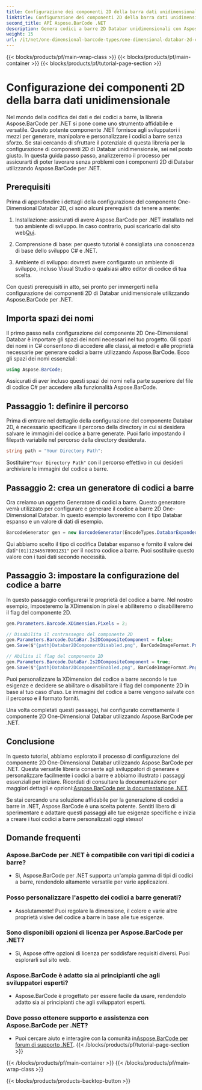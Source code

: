 ```yaml
---
title: Configurazione dei componenti 2D della barra dati unidimensionale
linktitle: Configurazione dei componenti 2D della barra dati unidimensionale
second_title: API Aspose.BarCode .NET
description: Genera codici a barre 2D Databar unidimensionali con Aspose.BarCode per .NET. Segui la nostra guida passo passo per la configurazione e la personalizzazione. Inizia oggi stesso a creare codici a barre unici!
weight: 15
url: /it/net/one-dimensional-barcode-types/one-dimensional-databar-2d-component-configuration/
---
```


{{< blocks/products/pf/main-wrap-class >}}
{{< blocks/products/pf/main-container >}}
{{< blocks/products/pf/tutorial-page-section >}}

# Configurazione dei componenti 2D della barra dati unidimensionale


Nel mondo della codifica dei dati e dei codici a barre, la libreria Aspose.BarCode per .NET si pone come uno strumento affidabile e versatile. Questo potente componente .NET fornisce agli sviluppatori i mezzi per generare, manipolare e personalizzare i codici a barre senza sforzo. Se stai cercando di sfruttare il potenziale di questa libreria per la configurazione di componenti 2D di Databar unidimensionale, sei nel posto giusto. In questa guida passo passo, analizzeremo il processo per assicurarti di poter lavorare senza problemi con i componenti 2D di Databar utilizzando Aspose.BarCode per .NET.

## Prerequisiti

Prima di approfondire i dettagli della configurazione del componente One-Dimensional Databar 2D, ci sono alcuni prerequisiti da tenere a mente:

1. Installazione: assicurati di avere Aspose.BarCode per .NET installato nel tuo ambiente di sviluppo. In caso contrario, puoi scaricarlo dal sito web[Qui](https://releases.aspose.com/barcode/net/).

2. Comprensione di base: per questo tutorial è consigliata una conoscenza di base dello sviluppo C# e .NET.

3. Ambiente di sviluppo: dovresti avere configurato un ambiente di sviluppo, incluso Visual Studio o qualsiasi altro editor di codice di tua scelta.

Con questi prerequisiti in atto, sei pronto per immergerti nella configurazione dei componenti 2D di Databar unidimensionale utilizzando Aspose.BarCode per .NET.

## Importa spazi dei nomi

Il primo passo nella configurazione del componente 2D One-Dimensional Databar è importare gli spazi dei nomi necessari nel tuo progetto. Gli spazi dei nomi in C# consentono di accedere alle classi, ai metodi e alle proprietà necessarie per generare codici a barre utilizzando Aspose.BarCode. Ecco gli spazi dei nomi essenziali:

```csharp
using Aspose.BarCode;
```

Assicurati di aver incluso questi spazi dei nomi nella parte superiore del file di codice C# per accedere alla funzionalità Aspose.BarCode.

## Passaggio 1: definire il percorso

Prima di entrare nel dettaglio della configurazione del componente Databar 2D, è necessario specificare il percorso della directory in cui si desidera salvare le immagini del codice a barre generate. Puoi farlo impostando il file`path` variabile nel percorso della directory desiderata.

```csharp
string path = "Your Directory Path";
```

 Sostituire`"Your Directory Path"` con il percorso effettivo in cui desideri archiviare le immagini del codice a barre.

## Passaggio 2: crea un generatore di codici a barre

Ora creiamo un oggetto Generatore di codici a barre. Questo generatore verrà utilizzato per configurare e generare il codice a barre 2D One-Dimensional Databar. In questo esempio lavoreremo con il tipo Databar espanso e un valore di dati di esempio.

```csharp
BarcodeGenerator gen = new BarcodeGenerator(EncodeTypes.DatabarExpanded, "(01)12345678901231");
```

 Qui abbiamo scelto il tipo di codifica Databar espanso e fornito il valore dei dati`"(01)12345678901231"` per il nostro codice a barre. Puoi sostituire questo valore con i tuoi dati secondo necessità.

## Passaggio 3: impostare la configurazione del codice a barre

In questo passaggio configurerai le proprietà del codice a barre. Nel nostro esempio, imposteremo la XDimension in pixel e abiliteremo o disabiliteremo il flag del componente 2D.

```csharp
gen.Parameters.Barcode.XDimension.Pixels = 2;

// Disabilita il contrassegno del componente 2D
gen.Parameters.Barcode.DataBar.Is2DCompositeComponent = false;
gen.Save($"{path}Databar2DComponentDisabled.png", BarCodeImageFormat.Png);

// Abilita il flag del componente 2D
gen.Parameters.Barcode.DataBar.Is2DCompositeComponent = true;
gen.Save($"{path}Databar2DComponentEnabled.png", BarCodeImageFormat.Png);
```

Puoi personalizzare la XDimension del codice a barre secondo le tue esigenze e decidere se abilitare o disabilitare il flag del componente 2D in base al tuo caso d'uso. Le immagini del codice a barre vengono salvate con il percorso e il formato forniti.

Una volta completati questi passaggi, hai configurato correttamente il componente 2D One-Dimensional Databar utilizzando Aspose.BarCode per .NET.

## Conclusione

 In questo tutorial, abbiamo esplorato il processo di configurazione del componente 2D One-Dimensional Databar utilizzando Aspose.BarCode per .NET. Questa versatile libreria consente agli sviluppatori di generare e personalizzare facilmente i codici a barre e abbiamo illustrato i passaggi essenziali per iniziare. Ricordati di consultare la documentazione per maggiori dettagli e opzioni:[Aspose.BarCode per la documentazione .NET](https://reference.aspose.com/barcode/net/).

Se stai cercando una soluzione affidabile per la generazione di codici a barre in .NET, Aspose.BarCode è una scelta potente. Sentiti libero di sperimentare e adattare questi passaggi alle tue esigenze specifiche e inizia a creare i tuoi codici a barre personalizzati oggi stesso!

## Domande frequenti

### Aspose.BarCode per .NET è compatibile con vari tipi di codici a barre?
- Sì, Aspose.BarCode per .NET supporta un'ampia gamma di tipi di codici a barre, rendendolo altamente versatile per varie applicazioni.

### Posso personalizzare l'aspetto dei codici a barre generati?
- Assolutamente! Puoi regolare la dimensione, il colore e varie altre proprietà visive del codice a barre in base alle tue esigenze.

### Sono disponibili opzioni di licenza per Aspose.BarCode per .NET?
- Sì, Aspose offre opzioni di licenza per soddisfare requisiti diversi. Puoi esplorarli sul sito web.

### Aspose.BarCode è adatto sia ai principianti che agli sviluppatori esperti?
- Aspose.BarCode è progettato per essere facile da usare, rendendolo adatto sia ai principianti che agli sviluppatori esperti.

### Dove posso ottenere supporto e assistenza con Aspose.BarCode per .NET?
-  Puoi cercare aiuto e interagire con la comunità in[Aspose.BarCode per forum di supporto .NET](https://forum.aspose.com/c/barcode/13).
{{< /blocks/products/pf/tutorial-page-section >}}

{{< /blocks/products/pf/main-container >}}
{{< /blocks/products/pf/main-wrap-class >}}

{{< blocks/products/products-backtop-button >}}
